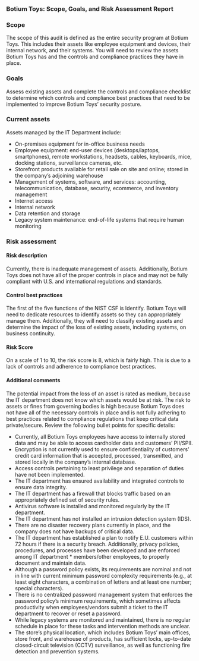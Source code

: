 ### Botium Toys: Scope, Goals, and Risk Assessment Report

### Scope 
The scope of this audit is defined as the entire security program at Botium Toys. This includes their assets like employee equipment and devices, their internal network, and their systems. You will need to review the assets Botium Toys has and the controls and compliance practices they have in place.

### Goals
Assess existing assets and complete the controls and compliance checklist to determine which controls and compliance best practices that need to be implemented to  improve Botium Toys’ security posture.

### Current assets
Assets managed by the IT Department include: 
* On-premises equipment for in-office business needs  
* Employee equipment: end-user devices (desktops/laptops, smartphones), remote workstations, headsets, cables, keyboards, mice, docking stations, surveillance cameras, etc.
* Storefront products available for retail sale on site and online; stored in the company’s adjoining warehouse
* Management of systems, software, and services: accounting, telecommunication, database, security, ecommerce, and inventory management
* Internet access
* Internal network
* Data retention and storage
* Legacy system maintenance: end-of-life systems that require human monitoring

### Risk assessment

#### Risk description
Currently, there is inadequate management of assets. Additionally, Botium Toys does not have all of the proper controls in place and may not be fully compliant with U.S. and international regulations and standards. 

#### Control best practices
The first of the five functions of the NIST CSF is Identify. Botium Toys will need to dedicate resources to identify assets so they can appropriately manage them. Additionally, they will need to classify existing assets and determine the impact of the loss of existing assets, including systems, on business continuity.

#### Risk Score
On a scale of 1 to 10, the risk score is 8, which is fairly high. This is due to a lack of controls and adherence to compliance best practices.

#### Additional comments
The potential impact from the loss of an asset is rated as medium, because the IT department does not know which assets would be at risk. The risk to assets or fines from governing bodies is high because Botium Toys does not have all of the necessary controls in place and is not fully adhering to best practices related to compliance regulations that keep critical data private/secure. Review the following bullet points for specific details:

* Currently, all Botium Toys employees have access to internally stored data and may be able to access cardholder data and customers’ PII/SPII.
* Encryption is not currently used to ensure confidentiality of customers’ credit card information that is accepted, processed, transmitted, and stored locally in the company’s internal database. 
* Access controls pertaining to least privilege and separation of duties have not been implemented.
* The IT department has ensured availability and integrated controls to ensure data integrity.
* The IT department has a firewall that blocks traffic based on an appropriately defined set of security rules.
* Antivirus software is installed and monitored regularly by the IT department.
* The IT department has not installed an intrusion detection system (IDS).
* There are no disaster recovery plans currently in place, and the company does not have backups of critical data. 
* The IT department has established a plan to notify E.U. customers within 72 hours if there is a security breach. Additionally, privacy policies, procedures, and processes have been developed and are enforced among IT department * members/other employees, to properly document and maintain data.
* Although a password policy exists, its requirements are nominal and not in line with current minimum password complexity requirements (e.g., at least eight characters, a combination of letters and at least one number; special characters). 
* There is no centralized password management system that enforces the password policy’s minimum requirements, which sometimes affects productivity when employees/vendors submit a ticket to the IT department to recover or reset a password.
* While legacy systems are monitored and maintained, there is no regular schedule in place for these tasks and intervention methods are unclear.
* The store’s physical location, which includes Botium Toys’ main offices, store front, and warehouse of products, has sufficient locks, up-to-date closed-circuit television (CCTV) surveillance, as well as functioning fire detection and prevention systems.
